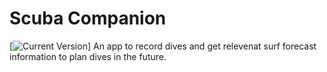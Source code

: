 # Scuba Companion
[![Current Version](https://img.shields.io/badge/version-1.0.7-green.svg)]
An app to record dives and get relevenat surf forecast information to plan dives in the future.
